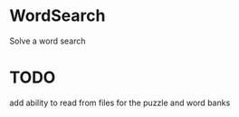 # WordSearch
 Solve a word search

# TODO
add ability to read from files for the puzzle and word banks